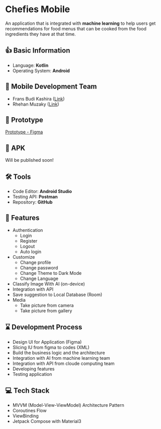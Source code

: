 # Chefies Mobile
An application that is integrated with **machine learning** to help users get recommendations for food menus that can be cooked from the food ingredients they have at that time.

## 👍 Basic Information
- Language: **Kotlin**
- Operating System: **Android**

## 👥 Mobile Development Team
- Frans Budi Kashira ([Link](https://github.com/Frans-Budi))
- Rhehan Muzaky ([Link](https://github.com/rhehan7))

## 🎨 Prototype
[Prototype - Figma](https://www.figma.com/design/NNFJNwEGcXdVKdgLMWDids/Chefies?node-id=0-1)

## 📱 APK
Will be published soon!

## 🛠️ Tools
- Code Editor: **Android Studio**
- Testing API: **Postman**
- Repository: **GitHub**

## 🔑 Features
- Authentication
  - Login
  - Register
  - Logout
  - Auto login
- Customize
  - Change profile
  - Change password
  - Change Theme to Dark Mode
  - Change Language
- Classify Image With AI (on-device)
- Integration with API
- Save suggestion to Local Database (Room)
- Media
  - Take picture from camera
  - Take picture from gallery

## ⌛️ Development Process
- Design UI for Application (Figma)
- Slicing IU from figma to codes (XML)
- Build the business logic and the architecture 
- Integration with AI from machine learning team
- Integration with API from cloude computing team 
- Developing features 
- Testing application

## 💻 Tech Stack
- MVVM (Model-View-ViewModel) Architecture Pattern
- Coroutines Flow
- ViewBinding
- Jetpack Compose with Material3
